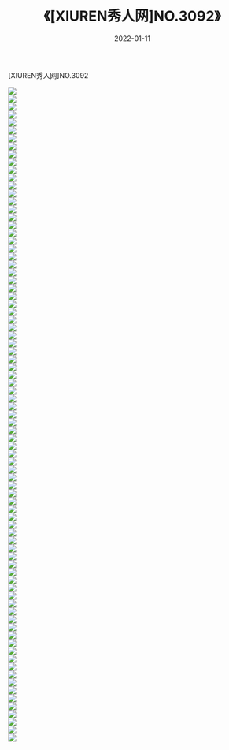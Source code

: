 ﻿---
layout: post
title:  《[XIUREN秀人网]NO.3092》
date:   2022-01-11
img: http://pic.660000.xyz/1:/秀人网/秀人网第04部分/[XIUREN秀人网]NO.3092/000.jpg
categories: [美女, 清纯, 唯美]
---

[XIUREN秀人网]NO.3092

 ![](http://pic.660000.xyz/1:/秀人网/秀人网第04部分/[XIUREN秀人网]NO.3092/001.jpg) <br>![](http://pic.660000.xyz/1:/秀人网/秀人网第04部分/[XIUREN秀人网]NO.3092/002.jpg) <br>![](http://pic.660000.xyz/1:/秀人网/秀人网第04部分/[XIUREN秀人网]NO.3092/003.jpg) <br>![](http://pic.660000.xyz/1:/秀人网/秀人网第04部分/[XIUREN秀人网]NO.3092/004.jpg) <br>![](http://pic.660000.xyz/1:/秀人网/秀人网第04部分/[XIUREN秀人网]NO.3092/005.jpg) <br>![](http://pic.660000.xyz/1:/秀人网/秀人网第04部分/[XIUREN秀人网]NO.3092/006.jpg) <br>![](http://pic.660000.xyz/1:/秀人网/秀人网第04部分/[XIUREN秀人网]NO.3092/007.jpg) <br>![](http://pic.660000.xyz/1:/秀人网/秀人网第04部分/[XIUREN秀人网]NO.3092/008.jpg) <br>![](http://pic.660000.xyz/1:/秀人网/秀人网第04部分/[XIUREN秀人网]NO.3092/009.jpg) <br>![](http://pic.660000.xyz/1:/秀人网/秀人网第04部分/[XIUREN秀人网]NO.3092/010.jpg) <br>![](http://pic.660000.xyz/1:/秀人网/秀人网第04部分/[XIUREN秀人网]NO.3092/011.jpg) <br>![](http://pic.660000.xyz/1:/秀人网/秀人网第04部分/[XIUREN秀人网]NO.3092/012.jpg) <br>![](http://pic.660000.xyz/1:/秀人网/秀人网第04部分/[XIUREN秀人网]NO.3092/013.jpg) <br>![](http://pic.660000.xyz/1:/秀人网/秀人网第04部分/[XIUREN秀人网]NO.3092/014.jpg) <br>![](http://pic.660000.xyz/1:/秀人网/秀人网第04部分/[XIUREN秀人网]NO.3092/015.jpg) <br>![](http://pic.660000.xyz/1:/秀人网/秀人网第04部分/[XIUREN秀人网]NO.3092/016.jpg) <br>![](http://pic.660000.xyz/1:/秀人网/秀人网第04部分/[XIUREN秀人网]NO.3092/017.jpg) <br>![](http://pic.660000.xyz/1:/秀人网/秀人网第04部分/[XIUREN秀人网]NO.3092/018.jpg) <br>![](http://pic.660000.xyz/1:/秀人网/秀人网第04部分/[XIUREN秀人网]NO.3092/019.jpg) <br>![](http://pic.660000.xyz/1:/秀人网/秀人网第04部分/[XIUREN秀人网]NO.3092/020.jpg) <br>![](http://pic.660000.xyz/1:/秀人网/秀人网第04部分/[XIUREN秀人网]NO.3092/021.jpg) <br>![](http://pic.660000.xyz/1:/秀人网/秀人网第04部分/[XIUREN秀人网]NO.3092/022.jpg) <br>![](http://pic.660000.xyz/1:/秀人网/秀人网第04部分/[XIUREN秀人网]NO.3092/023.jpg) <br>![](http://pic.660000.xyz/1:/秀人网/秀人网第04部分/[XIUREN秀人网]NO.3092/024.jpg) <br>![](http://pic.660000.xyz/1:/秀人网/秀人网第04部分/[XIUREN秀人网]NO.3092/025.jpg) <br>![](http://pic.660000.xyz/1:/秀人网/秀人网第04部分/[XIUREN秀人网]NO.3092/026.jpg) <br>![](http://pic.660000.xyz/1:/秀人网/秀人网第04部分/[XIUREN秀人网]NO.3092/027.jpg) <br>![](http://pic.660000.xyz/1:/秀人网/秀人网第04部分/[XIUREN秀人网]NO.3092/028.jpg) <br>![](http://pic.660000.xyz/1:/秀人网/秀人网第04部分/[XIUREN秀人网]NO.3092/029.jpg) <br>![](http://pic.660000.xyz/1:/秀人网/秀人网第04部分/[XIUREN秀人网]NO.3092/030.jpg) <br>![](http://pic.660000.xyz/1:/秀人网/秀人网第04部分/[XIUREN秀人网]NO.3092/031.jpg) <br>![](http://pic.660000.xyz/1:/秀人网/秀人网第04部分/[XIUREN秀人网]NO.3092/032.jpg) <br>![](http://pic.660000.xyz/1:/秀人网/秀人网第04部分/[XIUREN秀人网]NO.3092/033.jpg) <br>![](http://pic.660000.xyz/1:/秀人网/秀人网第04部分/[XIUREN秀人网]NO.3092/034.jpg) <br>![](http://pic.660000.xyz/1:/秀人网/秀人网第04部分/[XIUREN秀人网]NO.3092/035.jpg) <br>![](http://pic.660000.xyz/1:/秀人网/秀人网第04部分/[XIUREN秀人网]NO.3092/036.jpg) <br>![](http://pic.660000.xyz/1:/秀人网/秀人网第04部分/[XIUREN秀人网]NO.3092/037.jpg) <br>![](http://pic.660000.xyz/1:/秀人网/秀人网第04部分/[XIUREN秀人网]NO.3092/038.jpg) <br>![](http://pic.660000.xyz/1:/秀人网/秀人网第04部分/[XIUREN秀人网]NO.3092/039.jpg) <br>![](http://pic.660000.xyz/1:/秀人网/秀人网第04部分/[XIUREN秀人网]NO.3092/040.jpg) <br>![](http://pic.660000.xyz/1:/秀人网/秀人网第04部分/[XIUREN秀人网]NO.3092/041.jpg) <br>![](http://pic.660000.xyz/1:/秀人网/秀人网第04部分/[XIUREN秀人网]NO.3092/042.jpg) <br>![](http://pic.660000.xyz/1:/秀人网/秀人网第04部分/[XIUREN秀人网]NO.3092/043.jpg) <br>![](http://pic.660000.xyz/1:/秀人网/秀人网第04部分/[XIUREN秀人网]NO.3092/044.jpg) <br>![](http://pic.660000.xyz/1:/秀人网/秀人网第04部分/[XIUREN秀人网]NO.3092/045.jpg) <br>![](http://pic.660000.xyz/1:/秀人网/秀人网第04部分/[XIUREN秀人网]NO.3092/046.jpg) <br>![](http://pic.660000.xyz/1:/秀人网/秀人网第04部分/[XIUREN秀人网]NO.3092/047.jpg) <br>![](http://pic.660000.xyz/1:/秀人网/秀人网第04部分/[XIUREN秀人网]NO.3092/048.jpg) <br>![](http://pic.660000.xyz/1:/秀人网/秀人网第04部分/[XIUREN秀人网]NO.3092/049.jpg) <br>![](http://pic.660000.xyz/1:/秀人网/秀人网第04部分/[XIUREN秀人网]NO.3092/050.jpg) <br>![](http://pic.660000.xyz/1:/秀人网/秀人网第04部分/[XIUREN秀人网]NO.3092/051.jpg) <br>![](http://pic.660000.xyz/1:/秀人网/秀人网第04部分/[XIUREN秀人网]NO.3092/052.jpg) <br>![](http://pic.660000.xyz/1:/秀人网/秀人网第04部分/[XIUREN秀人网]NO.3092/053.jpg) <br>![](http://pic.660000.xyz/1:/秀人网/秀人网第04部分/[XIUREN秀人网]NO.3092/054.jpg) <br>![](http://pic.660000.xyz/1:/秀人网/秀人网第04部分/[XIUREN秀人网]NO.3092/055.jpg) <br>![](http://pic.660000.xyz/1:/秀人网/秀人网第04部分/[XIUREN秀人网]NO.3092/056.jpg) <br>![](http://pic.660000.xyz/1:/秀人网/秀人网第04部分/[XIUREN秀人网]NO.3092/057.jpg) <br>![](http://pic.660000.xyz/1:/秀人网/秀人网第04部分/[XIUREN秀人网]NO.3092/058.jpg) <br>![](http://pic.660000.xyz/1:/秀人网/秀人网第04部分/[XIUREN秀人网]NO.3092/059.jpg) <br>![](http://pic.660000.xyz/1:/秀人网/秀人网第04部分/[XIUREN秀人网]NO.3092/060.jpg) <br>![](http://pic.660000.xyz/1:/秀人网/秀人网第04部分/[XIUREN秀人网]NO.3092/061.jpg) <br>![](http://pic.660000.xyz/1:/秀人网/秀人网第04部分/[XIUREN秀人网]NO.3092/062.jpg) <br>![](http://pic.660000.xyz/1:/秀人网/秀人网第04部分/[XIUREN秀人网]NO.3092/063.jpg) <br>![](http://pic.660000.xyz/1:/秀人网/秀人网第04部分/[XIUREN秀人网]NO.3092/064.jpg) <br>![](http://pic.660000.xyz/1:/秀人网/秀人网第04部分/[XIUREN秀人网]NO.3092/065.jpg) <br>![](http://pic.660000.xyz/1:/秀人网/秀人网第04部分/[XIUREN秀人网]NO.3092/066.jpg) <br>![](http://pic.660000.xyz/1:/秀人网/秀人网第04部分/[XIUREN秀人网]NO.3092/067.jpg) <br>![](http://pic.660000.xyz/1:/秀人网/秀人网第04部分/[XIUREN秀人网]NO.3092/068.jpg) <br>![](http://pic.660000.xyz/1:/秀人网/秀人网第04部分/[XIUREN秀人网]NO.3092/069.jpg) <br>![](http://pic.660000.xyz/1:/秀人网/秀人网第04部分/[XIUREN秀人网]NO.3092/070.jpg) <br>![](http://pic.660000.xyz/1:/秀人网/秀人网第04部分/[XIUREN秀人网]NO.3092/071.jpg) <br>![](http://pic.660000.xyz/1:/秀人网/秀人网第04部分/[XIUREN秀人网]NO.3092/072.jpg) <br>![](http://pic.660000.xyz/1:/秀人网/秀人网第04部分/[XIUREN秀人网]NO.3092/073.jpg) <br>![](http://pic.660000.xyz/1:/秀人网/秀人网第04部分/[XIUREN秀人网]NO.3092/074.jpg) <br>![](http://pic.660000.xyz/1:/秀人网/秀人网第04部分/[XIUREN秀人网]NO.3092/075.jpg) <br>![](http://pic.660000.xyz/1:/秀人网/秀人网第04部分/[XIUREN秀人网]NO.3092/076.jpg) <br>![](http://pic.660000.xyz/1:/秀人网/秀人网第04部分/[XIUREN秀人网]NO.3092/077.jpg) <br>![](http://pic.660000.xyz/1:/秀人网/秀人网第04部分/[XIUREN秀人网]NO.3092/078.jpg) <br>![](http://pic.660000.xyz/1:/秀人网/秀人网第04部分/[XIUREN秀人网]NO.3092/079.jpg) <br>![](http://pic.660000.xyz/1:/秀人网/秀人网第04部分/[XIUREN秀人网]NO.3092/080.jpg) <br>![](http://pic.660000.xyz/1:/秀人网/秀人网第04部分/[XIUREN秀人网]NO.3092/081.jpg) <br>![](http://pic.660000.xyz/1:/秀人网/秀人网第04部分/[XIUREN秀人网]NO.3092/082.jpg) <br>![](http://pic.660000.xyz/1:/秀人网/秀人网第04部分/[XIUREN秀人网]NO.3092/083.jpg) <br>